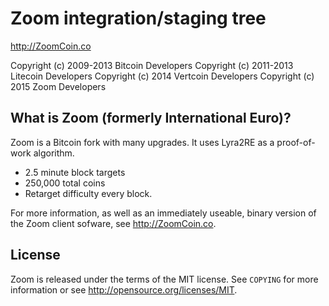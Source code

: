 Zoom integration/staging tree
================================

http://ZoomCoin.co

Copyright (c) 2009-2013 Bitcoin Developers
Copyright (c) 2011-2013 Litecoin Developers
Copyright (c) 2014 Vertcoin Developers
Copyright (c) 2015 Zoom Developers

What is Zoom (formerly International Euro)?
----------------

Zoom is a Bitcoin fork with many upgrades. It uses Lyra2RE as a proof-of-work algorithm.
 - 2.5 minute block targets
 - 250,000 total coins
 - Retarget difficulty every block.

For more information, as well as an immediately useable, binary version of
the Zoom client sofware, see http://ZoomCoin.co.

License
-------

Zoom is released under the terms of the MIT license. See `COPYING` for more
information or see http://opensource.org/licenses/MIT.
